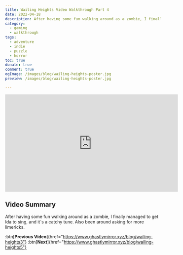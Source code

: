 ```yaml
---
title: Wailing Heights Video Walkthrough Part 4
date: 2022-04-18
description: After having some fun walking around as a zombie, I finally managed to get Ida to sing, and it´s a catchy tune. Also been around asking for more limericks.
category:
  - gaming
  - walkthrough
tags:
  - adventure
  - indie
  - puzzle
  - horror
toc: true
donate: true
comment: true
ogImage: /images/blog/wailing-heights-poster.jpg
preview: /images/blog/wailing-heights-poster.jpg

---
```


<iframe width="560" height="315" src="https://www.youtube.com/embed/kG8BdUBtIeY?si=vt4bt248yT61d1KH" title="YouTube video player" frameborder="0" allow="accelerometer; autoplay; clipboard-write; encrypted-media; gyroscope; picture-in-picture; web-share" referrerpolicy="strict-origin-when-cross-origin" allowfullscreen></iframe>

## **Video Summary**

After having some fun walking around as a zombie, I finally managed to get Ida to sing, and it´s a catchy tune. Also been around asking for more limericks.

:btn[**Previous Video**]{href="https://www.ghastlymirror.xyz/blog/wailing-heights3"}  :btn[**Next**]{href="https://www.ghastlymirror.xyz/blog/wailing-heights5"}  

